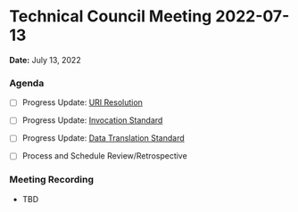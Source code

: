 Technical Council Meeting 2022-07-13 
===

**Date:** July 13, 2022

### Agenda 

- [ ] Progress Update: [URI Resolution](https://hackmd.io/OaF8KHN0TOOf457GYcnjEQ)
- [ ] Progress Update: [Invocation Standard](https://hackmd.io/@eugenefine/BJ5lOIeHq)
- [ ] Progress Update: [Data Translation Standard](https://hackmd.io/hpwh7m7MRoKJLH_fOowYWg)
- [ ] Process and Schedule Review/Retrospective 


### Meeting Recording 

* TBD
